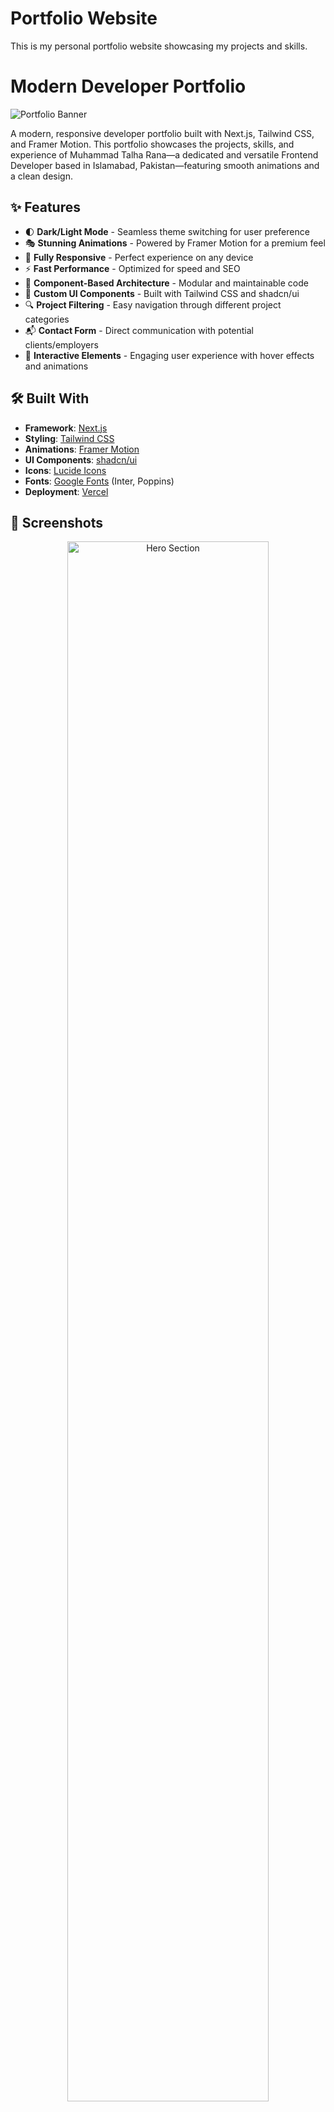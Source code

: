 # Portfolio Website

This is my personal portfolio website showcasing my projects and skills.

# Modern Developer Portfolio

![Portfolio Banner](https://github.com/user-attachments/assets/728646b9-aceb-49ef-a405-b5bfc5a75f26)


A modern, responsive developer portfolio built with Next.js, Tailwind CSS, and Framer Motion. This portfolio showcases the projects, skills, and experience of Muhammad Talha Rana—a dedicated and versatile Frontend Developer based in Islamabad, Pakistan—featuring smooth animations and a clean design.

## ✨ Features

- 🌓 **Dark/Light Mode** - Seamless theme switching for user preference
- 🎭 **Stunning Animations** - Powered by Framer Motion for a premium feel
- 📱 **Fully Responsive** - Perfect experience on any device
- ⚡ **Fast Performance** - Optimized for speed and SEO
- 🧩 **Component-Based Architecture** - Modular and maintainable code
- 🎨 **Custom UI Components** - Built with Tailwind CSS and shadcn/ui
- 🔍 **Project Filtering** - Easy navigation through different project categories
- 📬 **Contact Form** - Direct communication with potential clients/employers
- 🌟 **Interactive Elements** - Engaging user experience with hover effects and animations

## 🛠️ Built With

- **Framework**: [Next.js](https://nextjs.org/)
- **Styling**: [Tailwind CSS](https://tailwindcss.com/)
- **Animations**: [Framer Motion](https://www.framer.com/motion/)
- **UI Components**: [shadcn/ui](https://ui.shadcn.com/)
- **Icons**: [Lucide Icons](https://lucide.dev/)
- **Fonts**: [Google Fonts](https://fonts.google.com/) (Inter, Poppins)
- **Deployment**: [Vercel](https://vercel.com/)

## 📸 Screenshots

<div align="center">
  <img src="https://github.com/user-attachments/assets/027d427a-a52a-4617-b3f6-0aee651dc041" alt="Hero Section" width="80%" />
  <p><em>Hero Section</em></p>
  
  <img src="https://github.com/user-attachments/assets/d6de3715-459c-4315-ab5c-cd80946d467b" alt="Projects Section" width="80%" />
  <p><em>Projects Section</em></p>
  
  <img src="https://github.com/user-attachments/assets/401ad725-f2cb-4f33-a778-d5e316258dea" alt="Light Mode" width="80%" />
  <p><em>Light Mode</em></p>
</div>

## 🚀 Getting Started

### Prerequisites

- Node.js (v18.17.0 or higher)
- npm or yarn or pnpm

### Installation

1. Clone the repository
   ```bash
   git clone https://github.com/realistic-talha/portfolio-website.git
   cd portfolio-website
   ```

2. Install dependencies
   ```bash
   npm install
   # or
   yarn install
   # or
   pnpm install
   ```

3. Run the development server
   ```bash
   npm run dev
   # or
   yarn dev
   # or
   pnpm dev
   ```

4. Open [http://localhost:3000](http://localhost:3000) in your browser

## 📁 Project Structure
portfolio/
├── app/                # Next.js app directory
│   ├── layout.tsx      # Root layout
│   ├── page.tsx        # Home page
│   └── globals.css     # Global styles
├── components/         # React components
│   ├── ui/             # UI components
│   ├── hero-section.tsx
│   ├── navbar.tsx
│   ├── about-section.tsx
│   ├── projects-section.tsx
│   └── ...             # Other section components
├── providers/          # Context providers
│   └── theme-provider.tsx
├── lib/                # Utility functions
├── public/             # Static assets
├── LICENSE             # MIT License
├── README.md           # This file
└── ...                 # Config files

## 🎯 Key Components

- **Hero Section**: Features an animated profile picture with tech badge icons and an interactive typewriter effect
- **Navbar**: Responsive navigation with mobile menu and theme switcher
- **Projects Section**: Filterable portfolio projects with hover effects and detailed information
- **Contact Section**: Form to get in touch with validation
- **Theme Switcher**: Toggle between light and dark mode
- **Animations**: Smooth page transitions and scroll animations for enhanced user experience

## 🚢 Deployment

### Deploying to Vercel

This portfolio is optimized for deployment on Vercel:

1. Push your repository to GitHub
2. Import your repository in Vercel
3. Deploy with default settings
4. Your site will be live at `https://your-project-name.vercel.app`

### Custom Domain Setup

To add a custom domain:

1. Go to your project on Vercel
2. Navigate to "Settings" > "Domains"
3. Add your domain and follow the instructions

## 🔮 Roadmap

- [ ] Add blog section with MDX support
- [ ] Implement multi-language support
- [ ] Add more interactive project demos
- [ ] Create a dashboard for site analytics
- [ ] Add more animation variants
- [ ] Implement contact form email functionality

## 🤝 Contributing

Contributions are welcome! Please feel free to submit a Pull Request.

1. Fork the repository
2. Create your feature branch (`git checkout -b feature/amazing-feature`)
3. Commit your changes (`git commit -m 'Add some amazing feature'`)
4. Push to the branch (`git push origin feature/amazing-feature`)
5. Open a Pull Request

## 📄 License

This project is licensed under the MIT License - see the [LICENSE](LICENSE) file for details.

## 👨‍💻 About Me

I'm Muhammad Talha Rana, a dedicated and versatile Frontend Developer based in Islamabad, Pakistan, with expertise in both web and mobile application development. I specialize in building dynamic, user-centric applications using HTML, CSS, JavaScript, TypeScript, React, Next.js, WordPress, Webflow, Flutter, Python, MongoDB, and MySQL. With a strong focus on performance optimization, responsive design, and seamless UI/UX, I consistently deliver polished, scalable, and intuitive digital solutions. My technical competencies include Microsoft Office, frontend and backend development, database management, version control (e.g., Git), Firebase integration, dynamic application architecture, and modern development frameworks.

**Education:**
- BS Computer Science, Air University, Islamabad (2023–Present)
- FSc (Pre-Engineering), Govt. Post Graduate College, Rajanpur (2020–2022)
- Matriculation, District Public School, Rajanpur (2018–2020)

**Experience:**
- Web Developer, DEVCIR (Dec 2024–Present): Design and maintain interactive web applications using HTML, CSS, JavaScript, and Webflow to elevate user experience and functionality.

**Skills:** HTML, CSS, JavaScript, TypeScript, React, Next.js, WordPress, Flutter, Firebase, Python, MongoDB, MySQL, Microsoft Office, Responsive Design, Version Control (Git), UI/UX, Webflow, Database Management

**Projects:**
- **2D Chess Game:** Built with C++ and SFML, featuring OOP-based modular design and GUI.
- **CyberKit Pro:** Comprehensive cybersecurity toolkit (frontend: HTML/CSS/JS, backend: Python) with tools like port scanner, hash generator, log analyzer, password cracker, web crawler, and phishing detector.
- **UniBuzz:** Flutter-based social platform integrated with Firebase for university students to share updates, post events, and interact within a community.
- **Digitalising:** Fully responsive agency website designed to represent a digital solutions brand with a modern layout and smooth interactions.
- **Document Signing Dashboard:** Developed in React and TypeScript, allowing users to upload, manage, and digitally sign documents securely via a clean and efficient interface.

## 📬 Contact

Have questions, feedback, or want to work together? Reach out to me:

- **GitHub**: [Realistic-Talha](https://github.com/Realistic-Talha)
- **LinkedIn**: [Muhammad Talha Rana](https://www.linkedin.com/in/realistictalha/)
- **Email**: [talhayameen98@gmail.com](mailto:talhayameen98@gmail.com)
- **Phone**: +92317-6442326

---

<p align="center">
  Made with ❤️ by Muhammad Talha Rana
</p>
